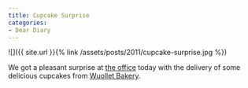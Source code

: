 ```yaml
---
title: Cupcake Surprise
categories:
- Dear Diary
---
```


![]({{ site.url }}{% link /assets/posts/2011/cupcake-surprise.jpg %})
  



We got a pleasant surprise at [the office](http://www.8thbridge.com/) today with the delivery of some delicious cupcakes from [Wuollet Bakery](http://www.wuolletbakery.com/).
